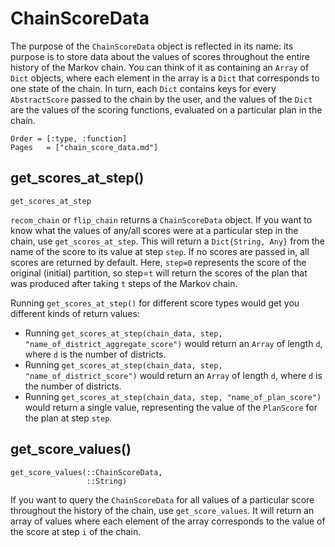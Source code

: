 # ChainScoreData

The purpose of the `ChainScoreData` object is reflected in its name: its purpose is to store data about the values of scores throughout the entire history of the Markov chain. You can think of it as containing an `Array` of `Dict` objects, where each element in the array is a `Dict` that corresponds to one state of the chain. In turn, each `Dict` contains keys for every `AbstractScore` passed to the chain by the user, and the values of the `Dict` are the values of the scoring functions, evaluated on a particular plan in the chain.

```@index
Order = [:type, :function]
Pages   = ["chain_score_data.md"]
```

## get\_scores\_at\_step()

```@docs
get_scores_at_step
```

`recom_chain` or `flip_chain` returns a `ChainScoreData` object. If you want to know what the values of any/all scores were at a particular step in the chain, use `get_scores_at_step`. This will return a `Dict{String, Any}` from the name of the score to its value at step `step`. If no scores are passed in, all scores are returned by default. Here, `step=0` represents the score of the original (initial) partition, so step=`t` will return the scores of the plan that was produced after taking `t` steps of the Markov chain.

Running `get_scores_at_step()` for different score types would get you different
kinds of return values:
- Running `get_scores_at_step(chain_data, step, "name_of_district_aggregate_score")`
  would return an `Array` of length `d`, where `d` is the number of districts.
- Running `get_scores_at_step(chain_data,
  step, "name_of_district_score")` would return an `Array` of length `d`, where
  `d` is the number of districts.
- Running `get_scores_at_step(chain_data, step, "name_of_plan_score")` would
  return a single value, representing the value of the `PlanScore` for the plan
  at step `step`.

## get\_score\_values()

```@docs
get_score_values(::ChainScoreData,
                 ::String)
```

If you want to query the `ChainScoreData` for all values of a particular score throughout the history of the chain, use `get_score_values`. It will return an array of values where each element of the array corresponds to the value of the score at step `i` of the chain.
